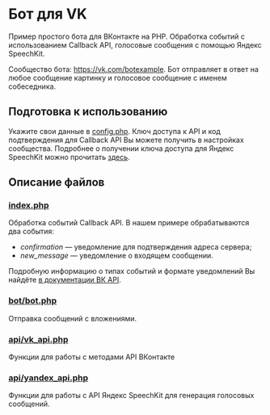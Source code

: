 # Бот для VK

Пример простого бота для ВКонтакте на PHP. Обработка событий с использованием Callback API, голосовые сообщения с помощью Яндекс SpeechKit.

Сообщество бота: https://vk.com/botexample. Бот отправляет в ответ на любое сообщение картинку и голосовое сообщение с именем собеседника.

## Подготовка к использованию
Укажите свои данные в [config.php](https://github.com/VKCOM/bot-example-php/blob/master/html/config.php).
Ключ доступа к API и код подтверждения для Callback API Вы можете получить в настройках сообщества. Подробнее о получении ключа доступа для Яндекс SpeechKit можно прочитать [здесь](https://tech.yandex.ru/speechkit/).

## Описание файлов
### [index.php](https://github.com/VKCOM/bot-example-php/blob/master/html/index.php)
Обработка событий Callback API. В нашем примере обрабатываются два события:
- *confirmation* — уведомление для подтверждения адреса сервера;
- *new_message* — уведомление о входящем сообщении. 

Подробную информацию о типах событий и формате уведомлений Вы найдёте [в документации ВК API](https://vk.com/dev/callback_api). 

### [bot/bot.php](https://github.com/VKCOM/bot-example-php/blob/master/html/bot/bot.php)
Отправка сообщений с вложениями. 

### [api/vk_api.php](https://github.com/VKCOM/bot-example-php/blob/master/html/api/vk_api.php)
Функции для работы с методами API ВКонтакте

### [api/yandex_api.php](https://github.com/VKCOM/bot-example-php/blob/master/html/api/yandex_api.php)
Функции для работы с API Яндекс SpeechKit для генерация голосовых сообщений.

